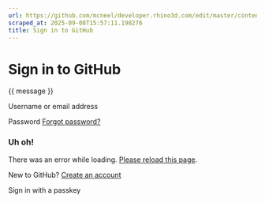 ```yaml
---
url: https://github.com/mcneel/developer.rhino3d.com/edit/master/content/en/guides/general/_index.md
scraped_at: 2025-09-08T15:57:11.198276
title: Sign in to GitHub
---
```


# Sign in to GitHub

{{ message }}

Username or email address

Password  [Forgot password?](/password_reset)

###  Uh oh!

There was an error while loading. [Please reload this page]().

New to GitHub? [Create an
account](/signup?return_to=https%3A%2F%2Fgithub.com%2Fmcneel%2Fdeveloper.rhino3d.com%2Fedit%2Fmaster%2Fcontent%2Fen%2Fguides%2Fgeneral%2F_index.md&source=login)

Sign in with a passkey

